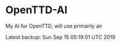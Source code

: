 # OpenTTD-AI
My AI for OpenTTD, will use primarily air

Latest backup: Sun Sep 15 05:19:01 UTC 2019
